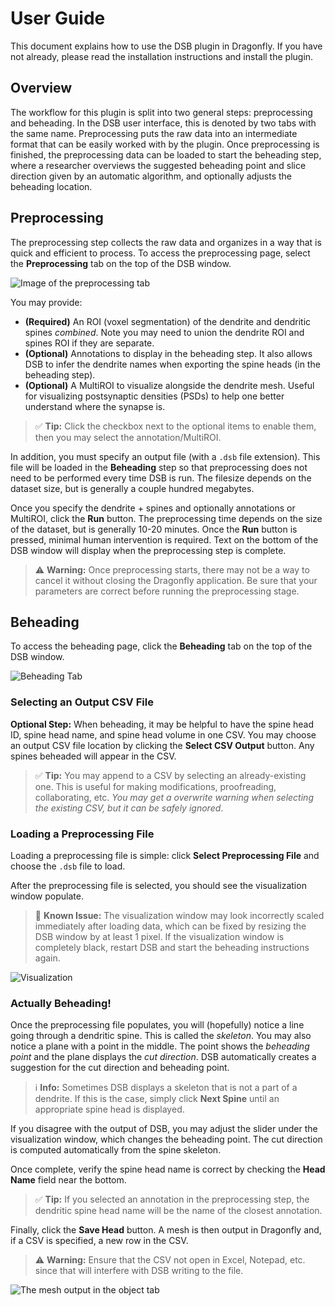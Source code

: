 # User Guide

This document explains how to use the DSB plugin in Dragonfly. If you have not already, please read the installation instructions and install the plugin.

## Overview

The workflow for this plugin is split into two general steps: preprocessing and beheading. In the DSB user interface, this is denoted by two tabs with the same name. Preprocessing puts the raw data into an intermediate format that can be easily worked with by the plugin. Once preprocessing is finished, the preprocessing data can be loaded to start the beheading step, where a researcher overviews the suggested beheading point and slice direction given by an automatic algorithm, and optionally adjusts the beheading location.

## Preprocessing

The preprocessing step collects the raw data and organizes in a way that is quick and efficient to process. To access the preprocessing page, select the **Preprocessing** tab on the top of the DSB window.

![Image of the preprocessing tab](images/preprocessing.png)

You may provide:

* **(Required)** An ROI (voxel segmentation) of the dendrite and dendritic spines *combined*. Note you may need to union the dendrite ROI and spines ROI if they are separate.
* **(Optional)** Annotations to display in the beheading step. It also allows DSB to infer the dendrite names when exporting the spine heads (in the beheading step).
* **(Optional)** A MultiROI to visualize alongside the dendrite mesh. Useful for visualizing postsynaptic densities (PSDs) to help one better understand where the synapse is.

> ✅ **Tip:** Click the checkbox next to the optional items to enable them, then you may select the annotation/MultiROI.

In addition, you must specify an output file (with a `.dsb` file extension). This file will be loaded in the **Beheading** step so that preprocessing does not need to be performed every time DSB is run. The filesize depends on the dataset size, but is generally a couple hundred megabytes.

Once you specify the dendrite + spines and optionally annotations or MultiROI, click the **Run** button. The preprocessing time depends on the size of the dataset, but is generally 10-20 minutes. Once the **Run** button is pressed, minimal human intervention is required. Text on the bottom of the DSB window will display when the preprocessing step is complete.

> ⚠️ **Warning:** Once preprocessing starts, there may not be a way to cancel it without closing the Dragonfly application. Be sure that your parameters are correct before running the preprocessing stage.

## Beheading

To access the beheading page, click the **Beheading** tab on the top of the DSB window.

![Beheading Tab](images/beheading_tab.png)

### Selecting an Output CSV File

**Optional Step:** When beheading, it may be helpful to have the spine head ID, spine head name, and spine head volume in one CSV. You may choose an output CSV file location by clicking the **Select CSV Output** button. Any spines beheaded will appear in the CSV.

> ✅ **Tip:** You may append to a CSV by selecting an already-existing one. This is useful for making modifications, proofreading, collaborating, etc. *You may get a overwrite warning when selecting the existing CSV, but it can be safely ignored*.

### Loading a Preprocessing File

Loading a preprocessing file is simple: click **Select Preprocessing File** and choose the `.dsb` file to load.

After the preprocessing file is selected, you should see the visualization window populate.

> 🐞 **Known Issue:** The visualization window may look incorrectly scaled immediately after loading data, which can be fixed by resizing the DSB window by at least 1 pixel. If the visualization window is completely black, restart DSB and start the beheading instructions again.

![Visualization](images/visualization.png)

### Actually Beheading!

Once the preprocessing file populates, you will (hopefully) notice a line going through a dendritic spine. This is called the *skeleton*. You may also notice a plane with a point in the middle. The point shows the *beheading point* and the plane displays the *cut direction*. DSB automatically creates a suggestion for the cut direction and beheading point.

> ℹ️ **Info:** Sometimes DSB displays a skeleton that is not a part of a dendrite. If this is the case, simply click **Next Spine** until an appropriate spine head is displayed.

If you disagree with the output of DSB, you may adjust the slider under the visualization window, which changes the beheading point. The cut direction is computed automatically from the spine skeleton.

Once complete, verify the spine head name is correct by checking the **Head Name** field near the bottom. 

> ✅ **Tip:** If you selected an annotation in the preprocessing step, the dendritic spine head name will be the name of the closest annotation.

Finally, click the **Save Head** button. A mesh is then output in Dragonfly and, if a CSV is specified, a new row in the CSV.

> ⚠️ **Warning:** Ensure that the CSV not open in Excel, Notepad, etc. since that will interfere with DSB writing to the file.

![The mesh output in the object tab](images/output.png)
